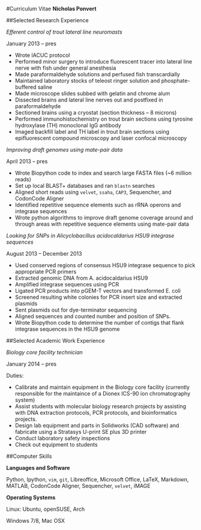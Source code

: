 #Curriculum Vitae
**Nicholas Ponvert**

##Selected Research Experience

*Efferent control of trout lateral line neuromasts*

January 2013 – pres

* Wrote IACUC protocol
* Performed minor surgery to introduce fluorescent tracer into lateral line nerve with fish under general anesthesia
* Made paraformaldehyde solutions and perfused fish transcardially
* Maintained laboratory stocks of teleost ringer solution and phosphate-buffered saline
* Made microscope slides subbed with gelatin and chrome alum
* Dissected brains and lateral line nerves out and postfixed in paraformaldehyde
* Sectioned brains using a cryostat (section thickness – 8 microns)
* Performed immunohistochemistry on trout brain sections using tyrosine hydroxylase (TH) monoclonal IgG antibody
* Imaged backfill label and TH label in trout brain sections using epifluorescent compound microscopy and laser confocal microscopy


*Improving draft genomes using mate-pair data*

April 2013 – pres

* Wrote Biopython code to index and search large FASTA files (~6 million reads)
* Set up local BLAST+ databases and ran `blastn` searches
* Aligned short reads using `velvet`, `ssaha`, `CAP3`, Sequencher, and CodonCode Aligner
* Identified repetitive sequence elements such as rRNA operons and integrase sequences
* Wrote python algorithms to improve draft genome coverage around and through areas with repetitive sequence elements using mate-pair data

*Looking for SNPs in Alicyclobacillus acidocaldarius HSU9 integrase sequences*
   
August 2013 – December 2013

* Used conserved regions of consensus HSU9 integrase sequence to pick appropriate PCR primers
* Extracted genomic DNA from A. acidocaldarius HSU9
* Amplified integrase sequences using PCR
* Ligated PCR products into pGEM-T vectors and transformed E. coli
* Screened resulting white colonies for PCR insert size and extracted plasmids
* Sent plasmids out for dye-terminator sequencing
* Aligned sequences and counted number and position of SNPs.
* Wrote Biopython code to determine the number of contigs that flank integrase sequences in the HSU9 genome

##Selected Academic Work Experience

*Biology core facility technician* 

January 2014 – pres

Duties:

* Calibrate and maintain equipment in the Biology core facility (currently responsible for the maintaince of a Dionex ICS-90 ion chromatography system)
* Assist students with molecular biology research projects by assisting with DNA extraction protocols, PCR protocols, and bioinformatics projects.
* Design lab equipment and parts in Solidworks (CAD software) and fabricate using a Stratasys U-print SE plus 3D printer
* Conduct laboratory safety inspections
* Check out equipment to students


##Computer Skills

**Languages and Software**

Python, Ipython, `vim`, `git`, Libreoffice, Microsoft Office, LaTeX, Markdown, MATLAB, CodonCode Aligner, Sequencher, `velvet`, iMAGE

**Operating Systems**

Linux: Ubuntu, openSUSE, Arch

Windows 7/8, Mac OSX
